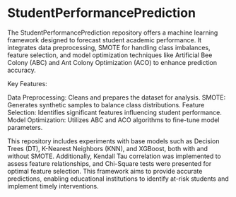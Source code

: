 # StudentPerformancePrediction
The StudentPerformancePrediction repository offers a machine learning framework designed to forecast student academic performance. It integrates data preprocessing, SMOTE for handling class imbalances, feature selection, and model optimization techniques like Artificial Bee Colony (ABC) and Ant Colony Optimization (ACO) to enhance prediction accuracy.

Key Features:

Data Preprocessing: Cleans and prepares the dataset for analysis.
SMOTE: Generates synthetic samples to balance class distributions.
Feature Selection: Identifies significant features influencing student performance.
Model Optimization: Utilizes ABC and ACO algorithms to fine-tune model parameters.

This repository includes experiments with base models such as Decision Trees (DT), K-Nearest Neighbors (KNN), and XGBoost, both with and without SMOTE. Additionally, Kendall Tau correlation was implemented to assess feature relationships, and Chi-Square tests were presented for optimal feature selection. This framework aims to provide accurate predictions, enabling educational institutions to identify at-risk students and implement timely interventions.
